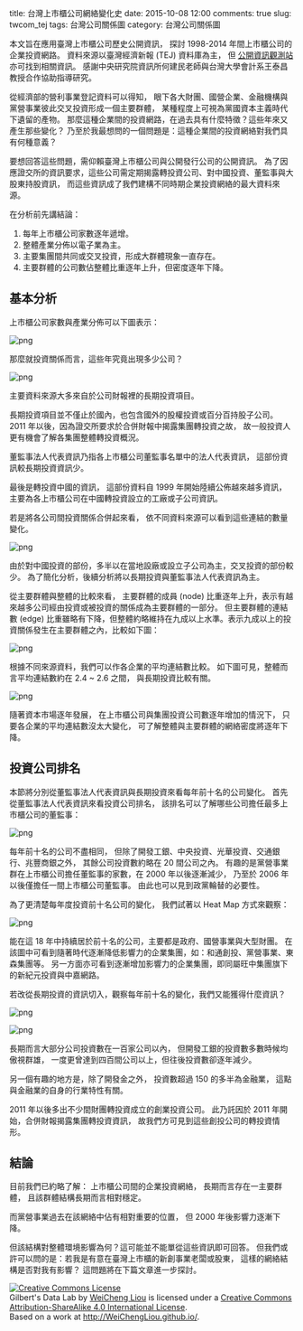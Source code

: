 title: 台灣上市櫃公司網絡變化史
date: 2015-10-08 12:00
comments: true
slug: twcom_tej
tags: 台灣公司關係圖
category: 台灣公司關係圖


本文旨在應用臺灣上市櫃公司歷史公開資訊，
探討 1998-2014 年間上市櫃公司的企業投資網路。
資料來源以臺灣經濟新報 (TEJ) 資料庫為主，
但 <a href="http://www.mops.com.tw">公開資訊觀測站</a> 亦可找到相關資訊。
感謝中央研究院資訊所何建民老師與台灣大學會計系王泰昌教授合作協助指導研究。

從經濟部的營利事業登記資料可以得知，
眼下各大財團、國營企業、金融機構與黨營事業彼此交叉投資形成一個主要群體，
某種程度上可視為黨國資本主義時代下遺留的產物。
那麼這種企業間的投資網路，在過去具有什麼特徵？這些年來又產生那些變化？
乃至於我最想問的一個問題是：這種企業間的投資網絡對我們具有何種意義？

要想回答這些問題，需仰賴臺灣上市櫃公司與公開發行公司的公開資訊。
為了因應證交所的資訊要求，這些公司需定期揭露轉投資公司、對中國投資、董監事與大股東持股資訊，
而這些資訊成了我們建構不同時期企業投資網絡的最大資料來源。


在分析前先講結論：

1. 每年上市櫃公司家數逐年遞增。
2. 整體產業分佈以電子業為主。
3. 主要集團間共同或交叉投資，形成大群體現象一直存在。
4. 主要群體的公司數佔整體比重逐年上升，但密度逐年下降。 


## 基本分析

上市櫃公司家數與產業分佈可以下圖表示：

![png]({filename}/images/twcom_tej_files/indNewList.png)


那麼就投資關係而言，這些年究竟出現多少公司？


![png]({filename}/images/twcom_tej_files/yrNode.png)


主要資料來源大多來自於公司財報裡的長期投資項目。

長期投資項目並不僅止於國內，也包含國外的股權投資或百分百持股子公司。
2011 年以後，因為證交所要求於合併財報中揭露集團轉投資之故，
故一般投資人更有機會了解各集團整體轉投資概況。

董監事法人代表資訊乃指各上市櫃公司董監事名單中的法人代表資訊，
這部份資訊較長期投資資訊少。

最後是轉投資中國的資訊，
這部份資料自 1999 年開始陸續公佈越來越多資訊，
主要為各上市櫃公司在中國轉投資設立的工廠或子公司資訊。


若是將各公司間投資關係合併起來看，
依不同資料來源可以看到這些連結的數量變化。

![png]({filename}/images/twcom_tej_files/yrEdge.png)


由於對中國投資的部份，多半以在當地設廠或設立子公司為主，交叉投資的部份較少。
為了簡化分析，後續分析將以長期投資與董監事法人代表資訊為主。

從主要群體與整體的比較來看，
主要群體的成員 (node) 比重逐年上升，表示有越來越多公司經由投資或被投資的關係成為主要群體的一部分。
但主要群體的連結數 (edge) 比重雖略有下降，但整體約略維持在九成以上水準。表示九成以上的投資關係發生在主要群體之內，比較如下圖：

![png]({filename}/images/twcom_tej_files/yrRatio1.png)


根據不同來源資料，我們可以作各企業的平均連結數比較。
如下圖可見，整體而言平均連結數約在 2.4 ~ 2.6 之間，
與長期投資比較有關。

![png]({filename}/images/twcom_tej_files/avgdeg.source.png)


隨著資本市場逐年發展，
在上市櫃公司與集團投資公司數逐年增加的情況下，
只要各企業的平均連結數沒太大變化，
可了解整體與主要群體的網絡密度將逐年下降。


## 投資公司排名

本節將分別從董監事法人代表資訊與長期投資來看每年前十名的公司變化。
首先從董監事法人代表資訊來看投資公司排名，
該排名可以了解哪些公司擔任最多上市櫃公司的董監事：

![png]({filename}/images/twcom_tej_files/yr.out_deg1.Board.png)


每年前十名的公司不盡相同，
但除了開發工銀、中央投資、光華投資、交通銀行、兆豐商銀之外，
其餘公司投資數約略在 20 間公司之內。
有趣的是黨營事業群在上市櫃公司擔任董監事的家數，在 2000 年以後逐漸減少，
乃至於 2006 年以後僅擔任一間上市櫃公司董監事。
由此也可以見到政黨輪替的必要性。

為了更清楚每年度投資前十名公司的變化，
我們試著以 Heat Map 方式來觀察：

![png]({filename}/images/twcom_tej_files/out_deg1.mat.Board.png)


能在這 18 年中持續居於前十名的公司，主要都是政府、國營事業與大型財團。
在該圖中可看到隨著時代逐漸降低影響力的企業集團，如：和通創投、黨營事業、東森集團等。
另一方面亦可看到逐漸增加影響力的企業集團，即同屬旺中集團旗下的新紀元投資與中嘉網路。


若改從長期投資的資訊切入，觀察每年前十名的變化，我們又能獲得什麼資訊？

![png]({filename}/images/twcom_tej_files/yr.out_deg1.Ivst.png)

![png]({filename}/images/twcom_tej_files/out_deg1.mat.Ivst.png)


長期而言大部分公司投資數在一百家公司以內，
但開發工銀的投資數多數時候均傲視群雄，
一度更曾達到四百間公司以上，但往後投資數卻逐年減少。

另一個有趣的地方是，除了開發金之外，
投資數超過 150 的多半為金融業，
這點與金融業的自身的行業特性有關。

2011 年以後多出不少間財團轉投資成立的創業投資公司。
此乃託因於 2011 年開始，合併財報揭露集團轉投資資訊，
故我們方可見到這些創投公司的轉投資情形。


## 結論

目前我們已約略了解：
上市櫃公司間的企業投資網絡，
長期而言存在一主要群體，
且該群體結構長期而言相對穩定。

而黨營事業過去在該網絡中佔有相對重要的位置，
但 2000 年後影響力逐漸下降。

但該結構對整體環境影響為何？這可能並不能單從這些資訊即可回答。
但我們或許可以問的是：若我是有意在臺灣上市櫃的新創事業老闆或股東，
這樣的網絡結構是否對我有影響？
這問題將在下篇文章進一步探討。



<a rel="license" href="http://creativecommons.org/licenses/by-sa/4.0/"><img
alt="Creative Commons License" style="border-width:0"
src="http://i.creativecommons.org/l/by-sa/4.0/88x31.png" /></a><br /><span
xmlns:dct="http://purl.org/dc/terms/"
property="dct:title">Gilbert's Data Lab</span> by <a
xmlns:cc="http://creativecommons.org/ns#" href="http://WeiChengLiou.github.io/"
property="cc:attributionName" rel="cc:attributionURL">WeiCheng Liou</a> is
licensed under a <a rel="license"
href="http://creativecommons.org/licenses/by-sa/4.0/">Creative Commons
Attribution-ShareAlike 4.0 International License</a>.<br />Based on a work at <a
xmlns:dct="http://purl.org/dc/terms/" href="http://WeiChengLiou.github.io/"
rel="dct:source">http://WeiChengLiou.github.io/</a>.
